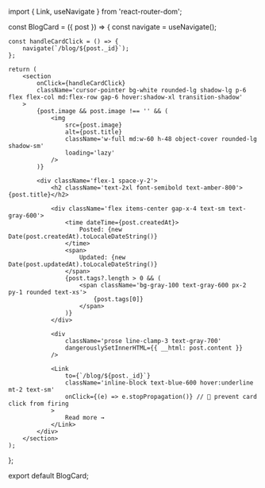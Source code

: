 import { Link, useNavigate } from 'react-router-dom';

const BlogCard = ({ post }) => {
	const navigate = useNavigate();

	const handleCardClick = () => {
		navigate(`/blog/${post._id}`);
	};

	return (
		<section
			onClick={handleCardClick}
			className='cursor-pointer bg-white rounded-lg shadow-lg p-6 flex flex-col md:flex-row gap-6 hover:shadow-xl transition-shadow'
		>
			{post.image && post.image !== '' && (
				<img
					src={post.image}
					alt={post.title}
					className='w-full md:w-60 h-48 object-cover rounded-lg shadow-sm'
					loading='lazy'
				/>
			)}

			<div className='flex-1 space-y-2'>
				<h2 className='text-2xl font-semibold text-amber-800'>{post.title}</h2>

				<div className='flex items-center gap-x-4 text-sm text-gray-600'>
					<time dateTime={post.createdAt}>
						Posted: {new Date(post.createdAt).toLocaleDateString()}
					</time>
					<span>
						Updated: {new Date(post.updatedAt).toLocaleDateString()}
					</span>
					{post.tags?.length > 0 && (
						<span className='bg-gray-100 text-gray-600 px-2 py-1 rounded text-xs'>
							{post.tags[0]}
						</span>
					)}
				</div>

				<div
					className='prose line-clamp-3 text-gray-700'
					dangerouslySetInnerHTML={{ __html: post.content }}
				/>

				<Link
					to={`/blog/${post._id}`}
					className='inline-block text-blue-600 hover:underline mt-2 text-sm'
					onClick={(e) => e.stopPropagation()} // 🛑 prevent card click from firing
				>
					Read more →
				</Link>
			</div>
		</section>
	);
};

export default BlogCard;
